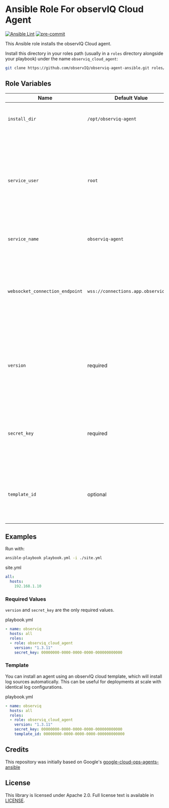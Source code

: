 Ansible Role For observIQ Cloud Agent
==========================

[![Ansible Lint](https://github.com/observIQ/observiq-agent-ansible/actions/workflows/lint.yml/badge.svg)](https://github.com/observIQ/observiq-agent-ansible/actions/workflows/lint.yml)
[![pre-commit](https://img.shields.io/badge/pre--commit-enabled-brightgreen?logo=pre-commit&logoColor=white)](https://github.com/pre-commit/pre-commit)

This Ansible role installs the observIQ Cloud agent.

Install this directory in your roles path (usually in a `roles` directory
alongside your playbook) under the name `observiq_cloud_agent`:

```bash
git clone https://github.com/observIQ/observiq-agent-ansible.git roles/observiq_cloud_agent 
```

Role Variables
--------------

| Name                             | Default Value                         | Description                                                                                                                            | 
| -------------------------------- | ------------------------------------- | -------------------------------------------------------------------------------------------------------------------------------------- |
| `install_dir`                    | `/opt/observiq-agent`                 | The directory the agent should be installed in. | 
| `service_user`                   | `root`                                | The runtime username. Root is required if your agent configuration requires listening on a privileged network port. The playbook will not create this user. | 
| `service_name`                   | `observiq-agent`                      | The service name used for managing the agent. | 
| `websocket_connection_endpoint`  | `wss://connections.app.observiq.com`  | The websocket endpoint used to connect to observIQ Cloud's management interface, this should never be changed. | 
| `version`                        | required                              | The `version` is required to specify which version of the agent to install. Supported versions: 1.3.11 or newer. | 
| `secret_key`                     | required                              | The `secret_key` is required for connecting to observIQ Cloud's management and ingestion services. | 
| `template_id`                    | optional                              | The `template_id` optionally install the agent and bind it to an observIQ cloud template. | 

## Examples

Run with:
```bash
ansible-playbook playbook.yml -i ./site.yml
```

site.yml
```yaml
all:
  hosts:
    192.168.1.10
```

### Required Values

`version` and `secret_key` are the only required values.

playbook.yml
```yaml
- name: observiq
  hosts: all
  roles:
  - role: observiq_cloud_agent
    version: "1.3.11"
    secret_key: 00000000-0000-0000-0000-000000000000
```

### Template

You can install an agent using an observIQ cloud template, which will install log
sources automatically. This can be useful for deployments at scale with identical
log configurations.

playbook.yml
```yaml
- name: observiq
  hosts: all
  roles:
  - role: observiq_cloud_agent
    version: "1.3.11"
    secret_key: 00000000-0000-0000-0000-000000000000
    template_id: 00000000-0000-0000-0000-000000000000
```

## Credits

This repository was initially based on Google's [google-cloud-ops-agents-ansible](https://github.com/GoogleCloudPlatform/google-cloud-ops-agents-ansible)

## License

This library is licensed under Apache 2.0. Full license text is available in [LICENSE](LICENSE).